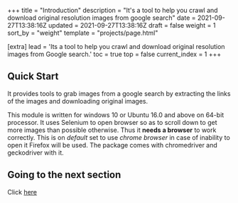 +++
title = "Introduction"
description = "It's a tool to help you crawl and download original resolution images from google search"
date = 	2021-09-27T13:38:16Z
updated = 2021-09-27T13:38:16Z
draft = false
weight = 1
sort_by = "weight"
template = "projects/page.html"

[extra]
lead = 'Its a tool to help you crawl and download original resolution images from Google search.'
toc = true
top = false
current_index = 1
+++

## Quick Start

It provides tools to grab images from a google search by extracting the
links of the images and downloading original images.

This module is written for windows 10 or Ubuntu 16.0 and above on 64-bit processor. It uses
Selenium to open browser so as to scroll down to get more images than
possible otherwise. Thus it **needs a browser** to work correctly. This
is on *default* set to use *chrome browser* in case of inability to open
it Firefox will be used. The package comes with chromedriver and
geckodriver with it.

## Going to the next section
Click [here](../../template-project/quick-start/)
